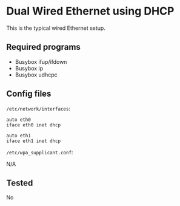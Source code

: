 # Dual Wired Ethernet using DHCP

This is the typical wired Ethernet setup.

## Required programs

* Busybox ifup/ifdown
* Busybox ip
* Busybox udhcpc

## Config files

`/etc/network/interfaces`:

```config
auto eth0
iface eth0 inet dhcp

auto eth1
iface eth1 inet dhcp
```

`/etc/wpa_supplicant.conf`:

N/A

## Tested

No
